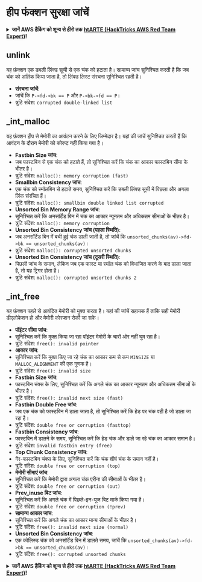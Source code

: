 # हीप फंक्शन सुरक्षा जांचें

<details>

<summary><strong>जानें AWS हैकिंग को शून्य से हीरो तक</strong> <a href="https://training.hacktricks.xyz/courses/arte"><strong>htARTE (HackTricks AWS Red Team Expert)</strong></a><strong>!</strong></summary>

HackTricks का समर्थन करने के अन्य तरीके:

* यदि आप चाहते हैं कि आपकी **कंपनी HackTricks में विज्ञापित हो** या **HackTricks को PDF में डाउनलोड करें** तो [**सब्सक्रिप्शन प्लान्स देखें**](https://github.com/sponsors/carlospolop)!
* [**आधिकारिक PEASS और HackTricks स्वैग**](https://peass.creator-spring.com) प्राप्त करें
* [**The PEASS Family**](https://opensea.io/collection/the-peass-family) की खोज करें, हमारा विशेष [**NFTs**](https://opensea.io/collection/the-peass-family) संग्रह
* **शामिल हों** 💬 [**डिस्कॉर्ड समूह**](https://discord.gg/hRep4RUj7f) या [**टेलीग्राम समूह**](https://t.me/peass) या हमें **ट्विटर** पर **फॉलो** करें 🐦 [**@hacktricks\_live**](https://twitter.com/hacktricks\_live)**.**
* **अपने हैकिंग ट्रिक्स साझा करें, PRs सबमिट करके** [**HackTricks**](https://github.com/carlospolop/hacktricks) और [**HackTricks Cloud**](https://github.com/carlospolop/hacktricks-cloud) github repos.

</details>

## unlink

यह फ़ंक्शन एक डबली लिंक्ड सूची से एक चंक को हटाता है। सामान्य जांच सुनिश्चित करती है कि जब चंक को अलिंक किया जाता है, तो लिंक्ड लिस्ट संरचना सुनिश्चित रहती है।

* **संरचना जांचें**:
* जांचें कि `P->fd->bk == P` और `P->bk->fd == P`।
* त्रुटि संदेश: `corrupted double-linked list`

## \_int\_malloc

यह फ़ंक्शन हीप से मेमोरी का आवंटन करने के लिए जिम्मेदार है। यहां की जांचें सुनिश्चित करती हैं कि आवंटन के दौरान मेमोरी को कोरप्ट नहीं किया गया है।

* **Fastbin Size जांच**:
* जब फास्टबिन से एक चंक को हटाते हैं, तो सुनिश्चित करें कि चंक का आकार फास्टबिन सीमा के भीतर है।
* त्रुटि संदेश: `malloc(): memory corruption (fast)`
* **Smallbin Consistency जांच**:
* एक चंक को स्मॉलबिन से हटाते समय, सुनिश्चित करें कि डबली लिंक्ड सूची में पिछला और अगला लिंक संरचित हैं।
* त्रुटि संदेश: `malloc(): smallbin double linked list corrupted`
* **Unsorted Bin Memory Range जांच**:
* सुनिश्चित करें कि अनसॉर्टेड बिन में चंक का आकार न्यूनतम और अधिकतम सीमाओं के भीतर है।
* त्रुटि संदेश: `malloc(): memory corruption`
* **Unsorted Bin Consistency जांच (पहला स्थिति)**:
* जब अनसॉर्टेड बिन में बची हुई चंक डाली जाती है, तो जांचें कि `unsorted_chunks(av)->fd->bk == unsorted_chunks(av)`।
* त्रुटि संदेश: `malloc(): corrupted unsorted chunks`
* **Unsorted Bin Consistency जांच (दूसरी स्थिति)**:
* पिछली जांच के समान, लेकिन जब एक फास्ट या स्मॉल चंक को विभाजित करने के बाद डाला जाता है, तो यह ट्रिगर होता है।
* त्रुटि संदेश: `malloc(): corrupted unsorted chunks 2`

## \_int\_free

यह फ़ंक्शन पहले से आवंटित मेमोरी को मुक्त करता है। यहां की जांचें सहायक हैं ताकि सही मेमोरी डीएलोकेशन हो और मेमोरी कोरप्शन रोकी जा सके।

* **पॉइंटर सीमा जांच**:
* सुनिश्चित करें कि मुक्त किया जा रहा पॉइंटर मेमोरी के चारों ओर नहीं घुम रहा है।
* त्रुटि संदेश: `free(): invalid pointer`
* **आकार जांच**:
* सुनिश्चित करें कि मुक्त किए जा रहे चंक का आकार कम से कम `MINSIZE` या `MALLOC_ALIGNMENT` की एक गुणक है।
* त्रुटि संदेश: `free(): invalid size`
* **Fastbin Size जांच**:
* फास्टबिन चंक्स के लिए, सुनिश्चित करें कि अगले चंक का आकार न्यूनतम और अधिकतम सीमाओं के भीतर है।
* त्रुटि संदेश: `free(): invalid next size (fast)`
* **Fastbin Double Free जांच**:
* जब एक चंक को फास्टबिन में डाला जाता है, तो सुनिश्चित करें कि हेड पर चंक वही है जो डाला जा रहा है।
* त्रुटि संदेश: `double free or corruption (fasttop)`
* **Fastbin Consistency जांच**:
* फास्टबिन में डालने के समय, सुनिश्चित करें कि हेड चंक और डाले जा रहे चंक का आकार समान है।
* त्रुटि संदेश: `invalid fastbin entry (free)`
* **Top Chunk Consistency जांच**:
* गैर-फास्टबिन चंक्स के लिए, सुनिश्चित करें कि चंक शीर्ष चंक के समान नहीं है।
* त्रुटि संदेश: `double free or corruption (top)`
* **मेमोरी सीमाएं जांच**:
* सुनिश्चित करें कि मेमोरी द्वारा अगला चंक एरीना की सीमाओं के भीतर है।
* त्रुटि संदेश: `double free or corruption (out)`
* **Prev\_inuse बिट जांच**:
* सुनिश्चित करें कि अगले चंक में पिछले-इन-यूज बिट मार्क किया गया है।
* त्रुटि संदेश: `double free or corruption (!prev)`
* **सामान्य आकार जांच**:
* सुनिश्चित करें कि अगले चंक का आकार मान्य सीमाओं के भीतर है।
* त्रुटि संदेश: `free(): invalid next size (normal)`
* **Unsorted Bin Consistency जांच**:
* एक कोलिस्ड चंक को अनसॉर्टेड बिन में डालते समय, जांचें कि `unsorted_chunks(av)->fd->bk == unsorted_chunks(av)`।
* त्रुटि संदेश: `free(): corrupted unsorted chunks`

<details>

<summary><strong>जानें AWS हैकिंग को शून्य से हीरो तक</strong> <a href="https://training.hacktricks.xyz/courses/arte"><strong>htARTE (HackTricks AWS Red Team Expert)</strong></a><strong>!</strong></summary>

HackTricks का समर्थन करने के अन्य तरीके:

* यदि आप चाहते हैं कि आपकी **कंपनी HackTricks में विज्ञापित हो** या **HackTricks को PDF में डाउनलोड करें** तो [**सब्सक्रिप्शन प्लान्स देखें**](https://github.com/sponsors/carlospolop)!
* [**आधिकारिक PEASS और HackTricks स्वैग**](https://peass.creator-spring.com) प्राप्त करें
* [**The PEASS Family**](https://opensea.io/collection/the-peass-family) की खोज करें, हमारा विशेष [**NFTs**](https://opensea.io/collection/the-peass-family) संग्रह
* **शामिल हों** 💬 [**डिस्कॉर्ड समूह**](https://discord.gg/hRep4RUj7f) या [**टेलीग्राम समूह**](https://t.me/peass) या हमें **ट्विटर** पर **फॉलो** करें 🐦 [**@hacktricks\_live**](https://twitter.com/hacktricks\_live)**.**
* **अपने हैकिंग ट्रिक्स साझा करें, PRs सबमिट करके** [**HackTricks**](https://github.com/carlospolop/hacktricks) और [**HackTricks Cloud**](https://github.com/carlospolop/hacktricks-cloud) github repos.

</details>
